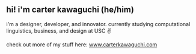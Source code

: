 ## **hi! i'm carter kawaguchi (he/him)**

i'm a designer, developer, and innovator.
currently studying computational linguistics, business, and design at USC ✌️

check out more of my stuff here:
www.carterkawaguchi.com

<!--
**cjkawagu/cjkawagu** is a ✨ _special_ ✨ repository because its `README.md` (this file) appears on your GitHub profile.

Here are some ideas to get you started:

- 🔭 I’m currently working on ...
- 🌱 I’m currently learning ...
- 👯 I’m looking to collaborate on ...
- 🤔 I’m looking for help with ...
- 💬 Ask me about ...
- 📫 How to reach me: ...
- 😄 Pronouns: ...
- ⚡ Fun fact: ...
-->
